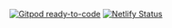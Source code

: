 [![Gitpod ready-to-code](https://img.shields.io/badge/Gitpod-ready--to--code-blue?logo=gitpod)](https://gitpod.io/#https://github.com/codeiscanon/codeiscanon)
[![Netlify Status](https://api.netlify.com/api/v1/badges/bdb90141-e445-4a80-aeba-e0d6ad7f29b7/deploy-status)](https://app.netlify.com/sites/codeiscanon/deploys)


